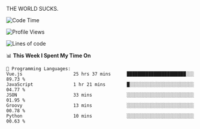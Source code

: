 THE WORLD SUCKS.

<!--START_SECTION:waka-->
![Code Time](http://img.shields.io/badge/Code%20Time-304%20hrs%2015%20mins-blue)

![Profile Views](http://img.shields.io/badge/Profile%20Views-0-blue)

![Lines of code](https://img.shields.io/badge/From%20Hello%20World%20I%27ve%20Written-1.5%20million%20lines%20of%20code-blue)

📊 **This Week I Spent My Time On** 

```text
💬 Programming Languages: 
Vue.js                   25 hrs 37 mins      ██████████████████████░░░   89.73 % 
JavaScript               1 hr 21 mins        █░░░░░░░░░░░░░░░░░░░░░░░░   04.77 % 
JSON                     33 mins             ░░░░░░░░░░░░░░░░░░░░░░░░░   01.95 % 
Groovy                   13 mins             ░░░░░░░░░░░░░░░░░░░░░░░░░   00.78 % 
Python                   10 mins             ░░░░░░░░░░░░░░░░░░░░░░░░░   00.63 % 
```


<!--END_SECTION:waka-->
